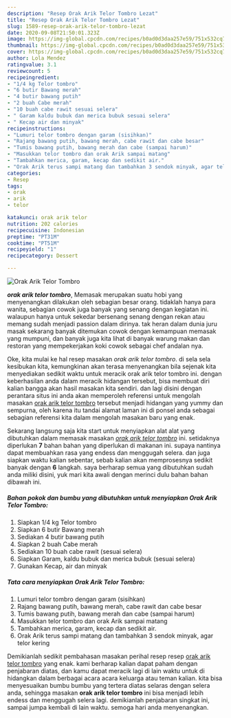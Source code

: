 ```yaml
---
description: "Resep Orak Arik Telor Tombro Lezat"
title: "Resep Orak Arik Telor Tombro Lezat"
slug: 1589-resep-orak-arik-telor-tombro-lezat
date: 2020-09-08T21:50:01.323Z
image: https://img-global.cpcdn.com/recipes/b0ad0d3daa257e59/751x532cq70/orak-arik-telor-tombro-foto-resep-utama.jpg
thumbnail: https://img-global.cpcdn.com/recipes/b0ad0d3daa257e59/751x532cq70/orak-arik-telor-tombro-foto-resep-utama.jpg
cover: https://img-global.cpcdn.com/recipes/b0ad0d3daa257e59/751x532cq70/orak-arik-telor-tombro-foto-resep-utama.jpg
author: Lola Mendez
ratingvalue: 3.1
reviewcount: 5
recipeingredient:
- "1/4 kg Telor tombro"
- "6 butir Bawang merah"
- "4 butir bawang putih"
- "2 buah Cabe merah"
- "10 buah cabe rawit sesuai selera"
- " Garam kaldu bubuk dan merica bubuk sesuai selera"
- " Kecap air dan minyak"
recipeinstructions:
- "Lumuri telor tombro dengan garam (sisihkan)"
- "Rajang bawang putih, bawang merah, cabe rawit dan cabe besar"
- "Tumis bawang putih, bawang merah dan cabe (sampai harum)"
- "Masukkan telor tombro dan orak Arik sampai matang"
- "Tambahkan merica, garam, kecap dan sedikit air."
- "Orak Arik terus sampi matang dan tambahkan 3 sendok minyak, agar telor kering"
categories:
- Resep
tags:
- orak
- arik
- telor

katakunci: orak arik telor 
nutrition: 202 calories
recipecuisine: Indonesian
preptime: "PT31M"
cooktime: "PT51M"
recipeyield: "1"
recipecategory: Dessert

---
```



![Orak Arik Telor Tombro](https://img-global.cpcdn.com/recipes/b0ad0d3daa257e59/751x532cq70/orak-arik-telor-tombro-foto-resep-utama.jpg)

<b><i>orak arik telor tombro</i></b>, Memasak merupakan suatu hobi yang menyenangkan dilakukan oleh sebagian besar orang. tidaklah hanya para wanita, sebagian cowok juga banyak yang senang dengan kegiatan ini. walaupun hanya untuk sekedar bersenang senang dengan rekan atau memang sudah menjadi passion dalam dirinya. tak heran dalam dunia juru masak sekarang banyak ditemukan cowok dengan kemampuan memasak yang mumpuni, dan banyak juga kita lihat di banyak warung makan dan restoran yang mempekerjakan koki cowok sebagai chef andalan nya.

Oke, kita mulai ke hal resep masakan <i>orak arik telor tombro</i>. di sela sela kesibukan kita, kemungkinan akan terasa menyenangkan bila sejenak kita menyediakan sedikit waktu untuk meracik orak arik telor tombro ini. dengan keberhasilan anda dalam meracik hidangan tersebut, bisa membuat diri kalian bangga akan hasil masakan kita sendiri. dan lagi disini dengan perantara situs ini anda akan memperoleh referensi untuk mengolah masakan <u>orak arik telor tombro</u> tersebut menjadi hidangan yang yummy dan sempurna, oleh karena itu tandai alamat laman ini di ponsel anda sebagai sebagian referensi kita dalam mengolah masakan baru yang enak.




Sekarang langsung saja kita start untuk menyiapkan alat alat yang dibutuhkan dalam memasak masakan <u><i>orak arik telor tombro</i></u> ini. setidaknya diperlukan <b>7</b> bahan bahan yang diperlukan di makanan ini. supaya nantinya dapat membuahkan rasa yang endess dan menggugah selera. dan juga siapkan waktu kalian sebentar, sebab kalian akan memprosesnya sedikit banyak dengan <b>6</b> langkah. saya berharap semua yang dibutuhkan sudah anda miliki disini, yuk mari kita awali dengan merinci dulu bahan bahan dibawah ini.

<!--inarticleads1-->

##### Bahan pokok dan bumbu yang dibutuhkan untuk menyiapkan Orak Arik Telor Tombro:

1. Siapkan 1/4 kg Telor tombro
1. Siapkan 6 butir Bawang merah
1. Sediakan 4 butir bawang putih
1. Siapkan 2 buah Cabe merah
1. Sediakan 10 buah cabe rawit (sesuai selera)
1. Siapkan  Garam, kaldu bubuk dan merica bubuk (sesuai selera)
1. Gunakan  Kecap, air dan minyak




<!--inarticleads2-->

##### Tata cara menyiapkan Orak Arik Telor Tombro:

1. Lumuri telor tombro dengan garam (sisihkan)
1. Rajang bawang putih, bawang merah, cabe rawit dan cabe besar
1. Tumis bawang putih, bawang merah dan cabe (sampai harum)
1. Masukkan telor tombro dan orak Arik sampai matang
1. Tambahkan merica, garam, kecap dan sedikit air.
1. Orak Arik terus sampi matang dan tambahkan 3 sendok minyak, agar telor kering




Demikianlah sedikit pembahasan masakan perihal resep resep <u>orak arik telor tombro</u> yang enak. kami berharap kalian dapat paham dengan penjabaran diatas, dan kamu dapat meracik lagi di lain waktu untuk di hidangkan dalam berbagai acara acara keluarga atau teman kalian. kita bisa menyesuaikan bumbu bumbu yang tertera diatas selaras dengan selera anda, sehingga masakan <b>orak arik telor tombro</b> ini bisa menjadi lebih endess dan menggugah selera lagi. demikianlah penjabaran singkat ini, sampai jumpa kembali di lain waktu. semoga hari anda menyenangkan.
